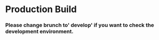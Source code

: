 # Production Build

### Please change brunch to' develop' if you want to check the development environment.
